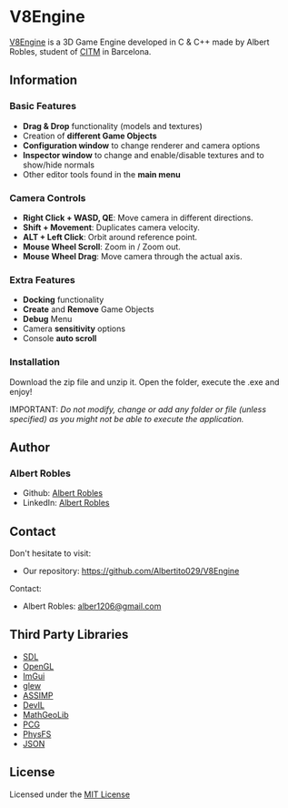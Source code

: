 # V8Engine

[V8Engine](https://github.com/Albertito029/V8Engine) is a 3D Game Engine developed in C & C++ made by Albert Robles, student of [CITM](https://www.citm.upc.edu/) in Barcelona.

## Information

### Basic Features

* **Drag & Drop** functionality (models and textures)
* Creation of **different Game Objects**
* **Configuration window** to change renderer and camera options
* **Inspector window** to change and enable/disable textures and to show/hide normals
* Other editor tools found in the **main menu** 

### Camera Controls

* **Right Click + WASD, QE**: Move camera in different directions.
* **Shift + Movement**: Duplicates camera velocity.
* **ALT + Left Click**: Orbit around reference point.
* **Mouse Wheel Scroll**: Zoom in / Zoom out.
* **Mouse Wheel Drag**: Move camera through the actual axis.

### Extra Features

* **Docking** functionality
* **Create** and **Remove** Game Objects
* **Debug** Menu
* Camera **sensitivity** options
* Console **auto scroll**

### Installation

Download the zip file and unzip it. Open the folder, execute the .exe and enjoy!

IMPORTANT: *Do not modify, change or add any folder or file (unless specified) as you might not be able to execute the application.*

## Author

### Albert Robles

- Github: [Albert Robles](https://github.com/Albertito029)
- LinkedIn: [Albert Robles](https://www.linkedin.com/in/albert-robles-munoz/)

## Contact

 Don't hesitate to visit:
 - Our repository: https://github.com/Albertito029/V8Engine 
 
 Contact:
 - Albert Robles: alber1206@gmail.com
  

## Third Party Libraries

* [SDL](https://www.libsdl.org/)
* [OpenGL](https://www.opengl.org/)
* [ImGui](https://github.com/ocornut/imgui)
* [glew](http://glew.sourceforge.net/)
* [ASSIMP](http://assimp.org/)
* [DevIL](http://openil.sourceforge.net/)
* [MathGeoLib](https://github.com/juj/MathGeoLib)
* [PCG](https://www.pcg-random.org/index.html)
* [PhysFS](https://icculus.org/physfs/)
* [JSON](https://github.com/nlohmann/json)

## License

Licensed under the [MIT License](https://github.com/Albertito029/V8Engine/blob/master/LICENSE)
